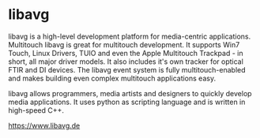 libavg
======


libavg is a high-level development platform for media-centric applications.
Multitouch
libavg is great for multitouch development. It supports Win7 Touch, Linux Drivers, TUIO and even the Apple Multitouch Trackpad - in short, all major driver models. It also includes it's own tracker for optical FTIR and DI devices. The libavg event system is fully multitouch-enabled and makes building even complex multitouch applications easy.

libavg allows programmers, media artists and designers to quickly develop media applications. It uses python as scripting language and is written in high-speed C++.

https://www.libavg.de
